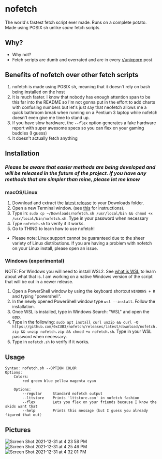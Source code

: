 # nofetch
The world's fastest fetch script ever made. Runs on a complete potato. Made using POSIX sh unlike *some* fetch scripts.

## Why?
- Why not?
- Fetch scripts are dumb and overrated and are in every [r/unixporn](https://www.reddit.com/r/unixporn/) post

## Benefits of nofetch over other fetch scripts
1) nofetch is made using POSIX sh, meaning that it doesn't rely on bash being installed on the host
2) It is much faster. I know that nobody has enough attention span to be this far into the README so I'm not gonna put in the effort to add charts with confusing numbers but let's just say that neofetch allows me a quick bathroom break when running on a Pentium 3 laptop while nofetch doesn't even give me time to stand up.
3) If you have slow hardware, the `--flex` option generates a fake hardware report with super awesome specs so you can flex on your gaming buddies (I guess)
4) It doesn't actually fetch anything

## Installation

### ***Please be aware that easier methods are being developed and will be released in the future of the project. If you have any methods that are simpler than mine, please let me know***

### macOS/Linux
1) Download and extract the [latest release](https://github.com/0xCUB3/nofetch/releases/latest/download/nofetch.zip) to your Downloads folder.
2) Open a new Terminal window. (see [this](https://support.apple.com/guide/terminal/open-or-quit-terminal-apd5265185d-f365-44cb-8b09-71a064a42125/mac) for instructions).
3) Type in: `sudo cp ~/Downloads/nofetch.sh /usr/local/bin && chmod +x /usr/local/bin/nofetch.sh`. Type in your password when necessary
4) Type `nofetch.sh` to verify if it works.
5) Go to THING to learn how to use nofetch!
* Please note: Linux support cannot be guaranteed due to the sheer variety of Linux distributions. If you are having a problem with nofetch on your Linux install, please open an issue.

### Windows (experimental)
NOTE: For Windows you will need to install WSL2. See [what is WSL](https://docs.microsoft.com/en-us/windows/wsl/about) to learn about what that is. I am working on a native Windows version of the script that will be out in a newer release.
1) Open a PowerShell window by using the keyboard shortcut `WINDOWS + R` and typing "powershell".
2) In the newly opened PowerShell window type `wsl --install`. Follow the installation.
3) Once WSL is installed, type in Windows Search: "WSL" and open the app.
4) Type in the following: `sudo apt install curl unzip && curl -O https://github.com/0xCUB3/nofetch/releases/latest/download/nofetch.zip && unzip nofetch.zip && chmod +x nofetch.sh`. Type in your WSL password when necessary.
5) Type in `nofetch.sh` to verify if it works.

## Usage
```
Syntax: nofetch.sh --OPTION COLOR
Options:
    Colors:
        red green blue yellow magenta cyan

    Options:
        --regular     Standard nofetch output
        --lttstore    Prints 'lttstore.com' in nofetch fashion
        --flex        Lets you flex on your friends because I know the skids want that
        --help        Prints this message (but I guess you already figured that out)
```

## Pictures
![Screen Shot 2021-12-31 at 4 23 58 PM](https://user-images.githubusercontent.com/94565160/147839302-8d41128e-5d43-41ee-8c21-637a3c81dd06.png) ![Screen Shot 2021-12-31 at 4 25 46 PM](https://user-images.githubusercontent.com/94565160/147839349-6c965363-ee7d-4c68-a2ba-2869cda66925.png) 
![Screen Shot 2021-12-31 at 4 32 01 PM](https://user-images.githubusercontent.com/94565160/147839405-887a0f56-337c-4049-bfe0-f3e06ccf3eff.png)

